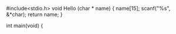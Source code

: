 #include<stdio.h>
void Hello (char * name)
{
name[15];
scanf("%s", &*char);
return name;
}

int main(void)
{
